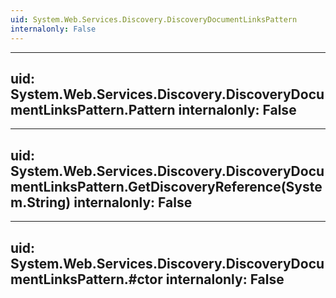 ```yaml
---
uid: System.Web.Services.Discovery.DiscoveryDocumentLinksPattern
internalonly: False
---
```


---
uid: System.Web.Services.Discovery.DiscoveryDocumentLinksPattern.Pattern
internalonly: False
---

---
uid: System.Web.Services.Discovery.DiscoveryDocumentLinksPattern.GetDiscoveryReference(System.String)
internalonly: False
---

---
uid: System.Web.Services.Discovery.DiscoveryDocumentLinksPattern.#ctor
internalonly: False
---

